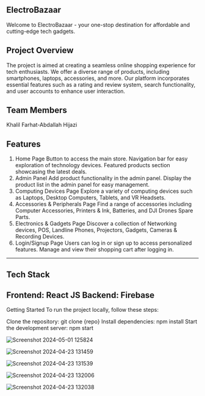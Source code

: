 ## ElectroBazaar 

Welcome to ElectroBazaar - your one-stop destination for affordable and cutting-edge tech gadgets.

## Project Overview

The project is aimed at creating a seamless online shopping experience for tech enthusiasts. We offer a diverse range of products, including smartphones, laptops, accessories, and more. Our platform incorporates essential features such as a rating and review system, search functionality, and user accounts to enhance user interaction.

## Team Members

Khalil Farhat-Abdallah Hijazi 

## Features

1. Home Page
Button to access the main store.
Navigation bar for easy exploration of technology devices.
Featured products section showcasing the latest deals.
2. Admin Panel
Add product functionality in the admin panel.
Display the product list in the admin panel for easy management.
3. Computing Devices Page
Explore a variety of computing devices such as Laptops, Desktop Computers, Tablets, and VR Headsets.
4. Accessories & Peripherals Page
Find a range of accessories including Computer Accessories, Printers & Ink, Batteries, and DJI Drones Spare Parts.
5. Electronics & Gadgets Page
Discover a collection of Networking devices, POS, Landline Phones, Projectors, Gadgets, Cameras & Recording Devices.
6. Login/Signup Page
Users can log in or sign up to access personalized features.
Manage and view their shopping cart after logging in.
-----------------------------------------------------------------------------------------------------------------
## Tech Stack

Frontend: React JS
Backend: Firebase
--------------------------------------------------------------------------------------------------------------------------------
Getting Started
To run the project locally, follow these steps:

Clone the repository: git clone {repo}
Install dependencies: npm install
Start the development server: npm start

![Screenshot 2024-05-01 125824](https://github.com/farhatrkhalil/ElectroBazaar/assets/100374222/f0177faf-eb41-4937-b891-9f56b45b47d8)

![Screenshot 2024-04-23 131459](https://github.com/farhatrkhalil/ElectroBazaar/assets/100374222/a450d18f-8ca3-4a8b-9a2f-9be704930c7a)

![Screenshot 2024-04-23 131539](https://github.com/farhatrkhalil/ElectroBazaar/assets/100374222/f566811d-58da-4f28-afcb-0420cd13068d)

![Screenshot 2024-04-23 132006](https://github.com/farhatrkhalil/ElectroBazaar/assets/100374222/9bd1aa3c-7343-4e1c-9956-62345734b478)

![Screenshot 2024-04-23 132038](https://github.com/farhatrkhalil/ElectroBazaar/assets/100374222/ff8254d1-56d3-43d8-980f-91987310b578)




